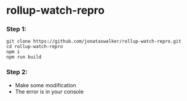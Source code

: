 # rollup-watch-repro

### Step 1:
```
git clone https://github.com/jonataswalker/rollup-watch-repro.git
cd rollup-watch-repro
npm i
npm run build
```

### Step 2:
- Make some modification
- The error is in your console